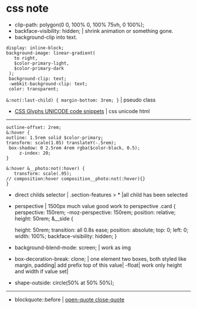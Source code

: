 # css note

- clip-path: polygon(0 0, 100% 0, 100% 75vh, 0 100%);
- backface-visibility: hidden; | shrink animation or something gone.
- background-clip into text.

```
display: inline-block;
background-image: linear-gradient(
   to right,
   $color-primary-light,
   $color-primary-dark
 );
 background-clip: text;
 -webkit-background-clip: text;
 color: transparent;
```

`&:not(:last-child) { margin-bottom: 3rem; }` | pseudo class
 - [CSS Glyphs UNICODE code snippets](https://css-tricks.com/snippets/html/glyphs/) | css unicode html
 ---
 ```
 outline-offset: 2rem; 
 &:hover {
 outline: 1.5rem solid $color-primary;
 transform: scale(1.05) translateY(-.5rem);
  box-shadow: 0 2.5rem 4rem rgba($color-black, 0.5);
      z-index: 20;
 } 
 
 &:hover &__photo:not(:hover) {
 	transform: scale(.95);
 // composition:hover composition__photo:not(:hover){}
 }
 ```
 - direct childs selector | .section-features > * |all child has been selected
 - perspective | 1500px much value good work to perspective
  .card {
  perspective: 150rem;
  -moz-perspective: 150rem;
  position: relative;
  height: 50rem;
   &__side {
   
   height: 50rem;
    transition: all 0.8s ease;
    position: absolute;
    top: 0;
    left: 0;
    width: 100%;
    backface-visibility: hidden;
   }
 - background-blend-mode: screen; | work as img
 - box-decoration-break: clone; | one element two boxes, both styled like margin, padding| add prefix top of this value|
-float| work only height and width if value set| 
- shape-outside: circle(50% at 50% 50%);  
---
- blockquote::before | [open-quote close-quote](https://css-tricks.com/almanac/properties/q/quotes/)
